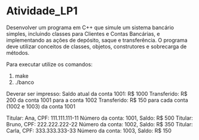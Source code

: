 # Atividade_LP1
Desenvolver um programa em C++ que simule um sistema bancário simples, incluindo classes para Clientes e Contas Bancárias, e implementando as ações de depósito, saque e transferência. O programa deve utilizar conceitos de classes, objetos, construtores e sobrecarga de métodos.



Para executar utilize os comandos:
1) make
2) ./banco

Deverar ser impresso:
Saldo atual da conta 1001: R$ 1000
Transferido: R$ 200 da conta 1001 para a conta 1002
Transferido: R$ 150 para cada conta (1002 e 1003) da conta 1001

Titular: Ana, CPF: 111.111.111-11
Número da conta: 1001, Saldo: R$ 500
Titular: Bruno, CPF: 222.222.222-22
Número da conta: 1002, Saldo: R$ 350
Titular: Carla, CPF: 333.333.333-33
Número da conta: 1003, Saldo: R$ 150